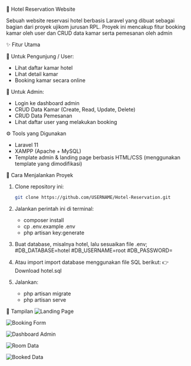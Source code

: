 🏨 Hotel Reservation Website

Sebuah website reservasi hotel berbasis Laravel yang dibuat sebagai bagian dari proyek ujikom jurusan RPL. Proyek ini mencakup fitur booking kamar oleh user dan CRUD data kamar serta pemesanan oleh admin

✨ Fitur Utama

👥 Untuk Pengunjung / User:
- Lihat daftar kamar hotel
- Lihat detail kamar
- Booking kamar secara online

🔐 Untuk Admin:
- Login ke dashboard admin
- CRUD Data Kamar (Create, Read, Update, Delete)
- CRUD Data Pemesanan
- Lihat daftar user yang melakukan booking

⚙️ Tools yang Digunakan

- Laravel 11
- XAMPP (Apache + MySQL)
- Template admin & landing page berbasis HTML/CSS (menggunakan template yang dimodifikasi)

🚀 Cara Menjalankan Proyek

1. Clone repository ini:
   ```bash
   git clone https://github.com/USERNAME/Hotel-Reservation.git
2. Jalankan perintah ini di terminal:
   - composer install
   - cp .env.example .env
   - php artisan key:generate
3. Buat database, misalnya hotel, lalu sesuaikan file .env;
   #DB_DATABASE=hotel
   #DB_USERNAME=root
   #DB_PASSWORD=

4. Atau import import database menggunakan file SQL berikut:
   👉 Download hotel.sql
   
6. Jalankan:
   - php artisan migrate
   - php artisan serve

📸 Tampilan
![Landing Page](https://github.com/user-attachments/assets/b729111a-94c1-46c1-b9fc-1bfa80e2c417)

![Booking Form](https://github.com/user-attachments/assets/7e581a50-1e28-4e84-8c16-10de240e0385)

![Dashboard Admin](https://github.com/user-attachments/assets/8e6e4457-0f76-49c1-84e4-752de82e3b25)

![Room Data](https://github.com/user-attachments/assets/820c6a56-230a-4c20-9647-2eceac01d53e)

![Booked Data](https://github.com/user-attachments/assets/49cb0b2a-f550-4990-b4cf-af23b392ae2a)

